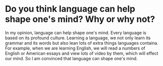 # Do you think language can help shape one's mind? Why or why not?  
<tab>In my opinion, language can help shape one's mind. Every language is based on its profound culture. Learning a language, we not only learn its grammar and its words but also lean lots of extra things languages containa. For example, when we are learning English, we will read a numbers of English or American essays and view lots of video by them, which will effect our mind. So I am convinced that language can shape one's mind.  

